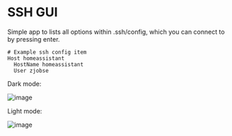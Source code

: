 # SSH GUI

Simple app to lists all options within .ssh/config, which you can connect to by pressing enter.

```ssh-config
# Example ssh config item
Host homeassistant
  HostName homeassistant
  User zjobse
```

Dark mode:

![image](https://github.com/user-attachments/assets/4b57e9e4-1842-40af-9905-ca71ad39fde1)

Light mode:

![image](https://github.com/user-attachments/assets/05930f00-8d7e-493d-9f3c-074804233047)


